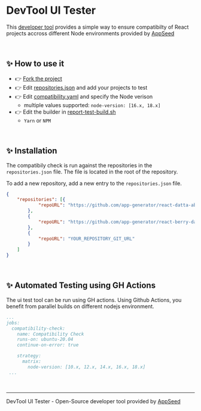 # DevTool UI Tester

This [developer tool](https://appseed.us/developer-tools/) provides a simple way to ensure compatibilty of React projects accross different Node environments provided by [AppSeed](https://appseed.us/)

<br />

## ✨ How to use it

- 👉 [Fork the project](https://github.com/app-generator/devtool-ui-tester/fork) 
- 👉 Edit [repositories.json](./repositories.json) and add your projects to test
- 👉 Edit [compatibility.yaml](https://github.com/app-generator/devtool-ui-tester/blob/main/.github/workflows/compatibility.yaml#L18) and specify the Node verison
  - multiple values supported: `node-version: [16.x, 18.x]`
- 👉 Edit the builder in [report-test-build.sh](https://github.com/app-generator/devtool-ui-tester/blob/b6cbd7ae0ce9557151195b5242c6ecc491354b0b/report-test-build.sh#L37)
  - `Yarn` or `NPM` 

<br />

## ✨ Installation

The compatibily check is run against the repositories in the `repositories.json` file. The file is located in the root of the repository.

To add a new repository, add a new entry to the `repositories.json` file. 

```json
{
    "repositories": [{
            "repoURL": "https://github.com/app-generator/react-datta-able.git"
        },
        {
            "repoURL": "https://github.com/app-generator/react-berry-dashboard.git"
        },
        {
            "repoURL": "YOUR_REPOSITORY_GIT_URL"
        }
    ]
}
```

<br />

## ✨ Automated Testing using GH Actions

The ui test tool can be run using GH actions. Using Github Actions, you benefit from parallel builds on different nodejs environment.
```yaml
...
jobs:
  compatibility-check:
    name: Compatibility Check
    runs-on: ubuntu-20.04
    continue-on-error: true

    strategy:
      matrix:
        node-version: [10.x, 12.x, 14.x, 16.x, 18.x]
 ...
```

<br />

--- 
DevTool UI Tester - Open-Source developer tool provided by [AppSeed](https://appseed.us/)
